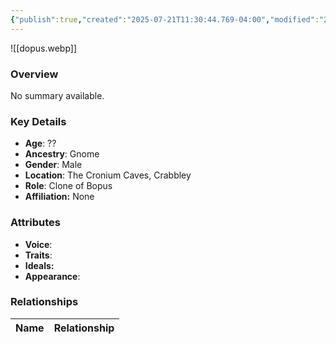 ```yaml
---
{"publish":true,"created":"2025-07-21T11:30:44.769-04:00","modified":"2025-07-27T17:21:11.193-04:00","published":"2025-07-27T17:21:11.193-04:00","cssclasses":"","Age":"??","Ancestry":"Gnome","Gender":"Male","Location":["The Cronium Caves, Crabbley"],"Role":["Clone of Bopus"],"Affiliation":["None"],"Appearances":["[[00 -The High Rollers Campaign-]]"]}
---
```



![[dopus.webp]]

### Overview
No summary available.

### Key Details
- **Age**: ??
- **Ancestry**: Gnome
- **Gender**: Male
- **Location**: The Cronium Caves, Crabbley
- **Role**: Clone of Bopus
- **Affiliation:** None

### Attributes
- **Voice**: 
- **Traits**: 
- **Ideals:** 
- **Appearance**:

### Relationships

| Name  | Relationship |
| ----- | ------------ |
